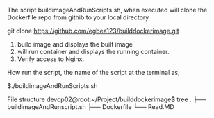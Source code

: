 The script buildimageAndRunScripts.sh, when executed will
clone the Dockerfile repo from githib to your local directory


git clone https://github.com/egbea123/builddockerimage.git
 
 1)  build image and displays the built image
 2)  will run container and displays the running container.
 3) Verify access to Nginx.
 
How run the script, the name of the script at the terminal as;

$./buildimageAndRunScripts.sh


File structure
devop02@root:~/Project/builddockerimage$ tree
.
├── buildimageAndRunscript.sh
├── Dockerfile
└── Read.MD


